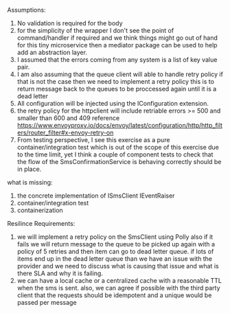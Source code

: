 Assumptions:
1) No validation is required for the body
2) for the simplicity of the wrapper I don't see the point of command/handler if required and we think things might go out of hand for this tiny microservice then a mediator package can be used to help add an abstraction layer.
3) I assumed that the errors coming from any system is a list of key value pair.
4) I am also assuming that the queue client will able to handle retry policy if that is not the case then we need to implement a retry policy this is to return message back to the queues to be proccessed again until it is a dead letter
5) All configuration will be injected using the IConfiguration extension.
6) the retry policy for the httpclient will include retriable errors >= 500 and smaller than 600 and 409 reference https://www.envoyproxy.io/docs/envoy/latest/configuration/http/http_filters/router_filter#x-envoy-retry-on
7) From testing perspective, I see this exercise as a pure container/integration test which is out of the scope of this exercise due to the time limit, yet I think a couple of component tests to check that the flow of the SmsConfirmationService is behaving correctly should be in place. 

what is missing:
1) the concrete implementation of ISmsClient IEventRaiser
2) container/integration test
3) containerization 


Resilince Requirements:
1) we will implement a retry policy on the SmsClient using Polly also if it fails we will return message to the queue to be picked up again with a policy of 5 retries and then item can go to dead letter queue. if lots of items end up in the dead letter queue than we have an issue with the provider and we need to discuss what is causing that issue and what is there SLA and why it is failing.
2) we can have a local cache or a centralized cache with a reasonable TTL when the sms is sent. also, we can agree if possible with the third party client that the requests should be idempotent and a unique would be passed per message



